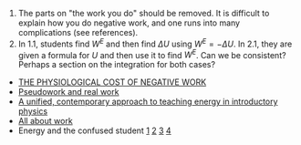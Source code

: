 
1. The parts on "the work you do" should be removed. It is difficult to explain how you do negative work, and one runs into many complications (see references).
2. In 1.1, students find $W^E$ and then find $\Delta U$ using $W^E=-\Delta U$. In 2.1, they are given a formula for $U$ and then use it to find $W^E$. Can we be consistent? Perhaps a section on the integration for both cases?

* [THE PHYSIOLOGICAL COST OF NEGATIVE WORK](https://www.ncbi.nlm.nih.gov/pmc/articles/PMC1392548/pdf/jphysiol01441-0129.pdf)
* [Pseudowork and real work](https://aapt.scitation.org/doi/pdf/10.1119/1.13173)
* [A unified, contemporary approach to teaching energy in introductory physics](https://aapt.scitation.org/doi/10.1119/1.5109519)
* [All about work](https://aapt.scitation.org/doi/pdf/10.1119/1.16878)
* Energy and the confused student [1](https://aapt.scitation.org/doi/pdf/10.1119/1.2823999)
[2](https://aapt.scitation.org/doi/pdf/10.1119/1.2834527)
[3](https://aapt.scitation.org/doi/10.1119/1.2840978)
[4](https://aapt.scitation.org/doi/pdf/10.1119/1.2895670)
